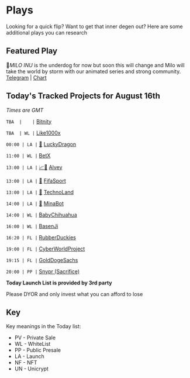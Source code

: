 
# Plays

Looking for a quick flip? Want to get that inner degen out? Here are some additional plays you can research

## Featured Play


🐶*MILO INU* is the underdog for now but soon this will change and Milo will take the world by storm with our animated series and strong community. 
[Telegram](https://t.me/MiloInu) | [Chart](https://app.nexuscrypto.com/token/bsc/0xd9de2b1973e57dc9dba90c35d6cd940ae4a3cbe1)

## Today's Tracked Projects for August 16th
_Times are GMT_

 `TBA  |    |`  [Bitnity](https://t.me/bitnity)

 `TBA  | WL |`  [Like1000x](https://t.me/like1000x)

`00:00 | LA |` [📲](https://www.pinksale.finance/launchpad/0x871f6460fbf4857ad29e85b57182c0705c38bb55?chain=BSC) [LuckyDragon](https://t.me/LuckyDragonBSC)

`11:00 | WL |`  [BetX](https://t.me/betx_en)

`13:00 | LA |` [📈](https://app.nexuscrypto.com/token/bsc/0x256d1fce1b1221e8398f65f9b36033ce50b2d497)[📲](https://www.pinksale.finance/launchpad/0x128273351Be2A83A2F6B923fDe9aFC52117523d7?chain=BSC) [Alvey](https://t.me/AlveyChain)

`13:00 | LA |` [📲](https://www.pinksale.finance/launchpad/0x758E0b3a8be3943d8E6775884F712E080B4F9990?chain=BSC) [FifaSport](https://t.me/FiFaSportGroup)

`13:00 | LA |` [📲](https://www.pinksale.finance/launchpad/0xEe7FAA087E7219DaAf9F7bbAc66aF83b32C6bF99?chain=BSC) [TechnoLand](https://t.me/technolandofficial)

`14:00 | LA |` [📲](https://www.pinksale.finance/launchpad/0x7a265a8Ce779169ce125afC2CD318e6B0921875a?chain=BSC) [MinaBot](https://t.me/minabot_global)

`14:00 | WL |`  [BabyChihuahua](https://t.me/BabyChiHuaHua_Global)

`16:00 | WL |`  [BasenJi](https://t.me/basenjibsc)

`16:20 | FL |`  [RubberDuckies](https://t.me/rubberfinance)

`19:00 | FL |`  [CyberWorldProject](https://t.me/thecyberworldproject)

`19:15 | FL |`  [GoldDogeSachs](https://t.me/GolddogeSachs)

`20:00 | PP |`  [Snypr (Sacrifice)](https://t.me/RyzrSwap)


**Today Launch List is provided by 3rd party**

Please DYOR and only invest what you can afford to lose

## Key
Key meanings in the Today list:

- PV - Private Sale
- WL - WhiteList
- PP - Public Presale
- LA - Launch
- NF - NFT
- UN - Unicrypt